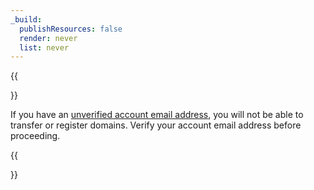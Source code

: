 ```yaml
---
_build:
  publishResources: false
  render: never
  list: never
---
```


{{<Aside type="note">}}

If you have an [unverified account email address](/fundamentals/account-and-billing/account-setup/verify-email-address/), you will not be able to transfer or register domains. Verify your account email address before proceeding.

{{</Aside>}}
